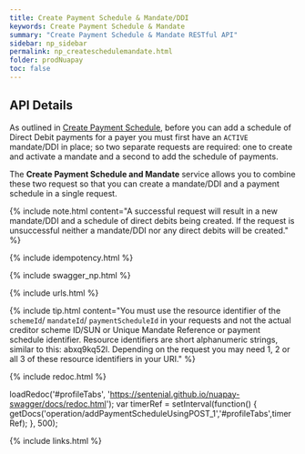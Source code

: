 ```yaml
---
title: Create Payment Schedule & Mandate/DDI
keywords: Create Payment Schedule & Mandate
summary: "Create Payment Schedule & Mandate RESTful API"
sidebar: np_sidebar
permalink: np_createschedulemandate.html
folder: prodNuapay
toc: false
---
```


## API Details

As outlined in <a href = "np_createschedule.html">Create Payment Schedule</a>, before you can add a schedule of Direct Debit payments for a payer you must first have an `ACTIVE` mandate/DDI in place; so two separate requests are required: one to create and activate a mandate and a second to add the schedule of payments.

The **Create Payment Schedule and Mandate** service allows you to combine these two request so that you can create a mandate/DDI and a payment schedule in a single request.

{% include note.html content="A successful request will result in a new mandate/DDI and a schedule of direct debits being created. If the request is unsuccessful neither a mandate/DDI nor any direct debits will be created." %}

{% include idempotency.html %}

{% include swagger_np.html %}

{% include urls.html %}


{% include tip.html content="You must use the resource identifier of the `schemeId`/ `mandateId`/ `paymentScheduleId` in your requests and not the actual creditor scheme ID/SUN or Unique Mandate Reference or payment schedule identifier. Resource identifiers are short alphanumeric strings, similar to this: abxq9kq52l. Depending on the request you may need 1, 2 or all 3 of these resource identifiers in your URI." %}

<ul id="profileTabs" class="nav nav-tabs">


</ul>

{% include redoc.html %}

loadRedoc('#profileTabs', 'https://sentenial.github.io/nuapay-swagger/docs/redoc.html');
var timerRef = setInterval(function() { getDocs('operation/addPaymentScheduleUsingPOST_1','#profileTabs',timerRef); }, 500);


</script>


<div id="mydiv"></div>
</div>
</div>


{% include links.html %}
